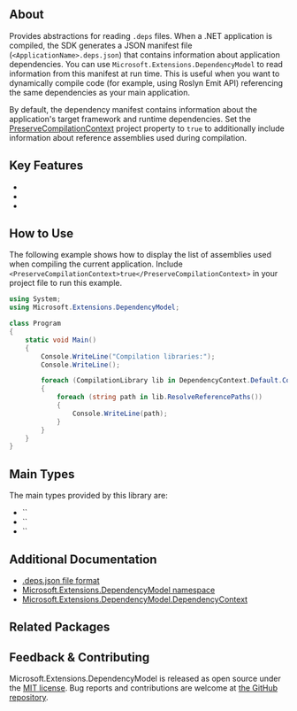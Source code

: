 ## About

<!-- A description of the package and where one can find more documentation -->

Provides abstractions for reading `.deps` files. When a .NET application is compiled, the SDK generates a JSON manifest file (`<ApplicationName>.deps.json`) that contains information about application dependencies. You can use `Microsoft.Extensions.DependencyModel` to read information from this manifest at run time. This is useful when you want to dynamically compile code (for example, using Roslyn Emit API) referencing the same dependencies as your main application.

By default, the dependency manifest contains information about the application's target framework and runtime dependencies. Set the [PreserveCompilationContext](https://docs.microsoft.com/dotnet/core/project-sdk/msbuild-props#preservecompilationcontext) project property to `true` to additionally include information about reference assemblies used during compilation.

## Key Features

<!-- The key features of this package -->

*
*
*

## How to Use

<!-- A compelling example on how to use this package with code, as well as any specific guidelines for when to use the package -->

The following example shows how to display the list of assemblies used when compiling the current application. Include `<PreserveCompilationContext>true</PreserveCompilationContext>` in your project file to run this example.

```cs
using System;
using Microsoft.Extensions.DependencyModel;

class Program
{
    static void Main()
    {
        Console.WriteLine("Compilation libraries:");
        Console.WriteLine();

        foreach (CompilationLibrary lib in DependencyContext.Default.CompileLibraries)
        {
            foreach (string path in lib.ResolveReferencePaths())
            {
                Console.WriteLine(path);
            }
        }
    }
}
```

## Main Types

<!-- The main types provided in this library -->

The main types provided by this library are:

* ``
* ``
* ``

## Additional Documentation

<!-- Links to further documentation -->

* [.deps.json file format](https://github.com/dotnet/sdk/blob/main/documentation/specs/runtime-configuration-file.md#appnamedepsjson)
* [Microsoft.Extensions.DependencyModel namespace](https://docs.microsoft.com/dotnet/api/microsoft.extensions.dependencymodel)
* [Microsoft.Extensions.DependencyModel.DependencyContext](https://docs.microsoft.com/dotnet/api/microsoft.extensions.dependencymodel.dependencycontext)

## Related Packages

<!-- The related packages associated with this package -->

## Feedback & Contributing

<!-- How to provide feedback on this package and contribute to it -->

Microsoft.Extensions.DependencyModel is released as open source under the [MIT license](https://licenses.nuget.org/MIT). Bug reports and contributions are welcome at [the GitHub repository](https://github.com/dotnet/runtime).